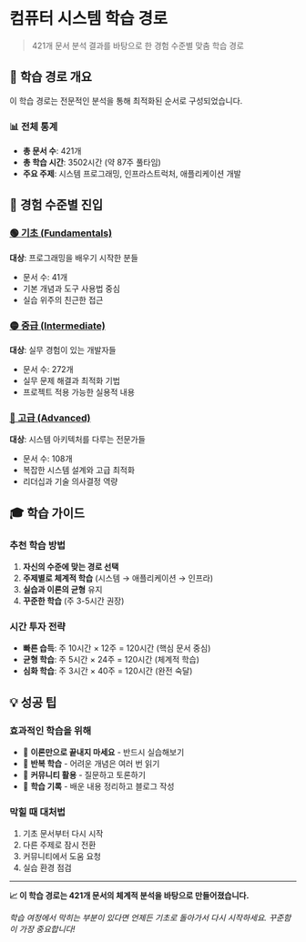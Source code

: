 # 컴퓨터 시스템 학습 경로

> 421개 문서 분석 결과를 바탕으로 한 경험 수준별 맞춤 학습 경로

## 🎯 학습 경로 개요

이 학습 경로는 전문적인 분석을 통해 최적화된 순서로 구성되었습니다.

### 📊 전체 통계
- **총 문서 수**: 421개
- **총 학습 시간**: 3502시간 (약 87주 풀타임)
- **주요 주제**: 시스템 프로그래밍, 인프라스트럭처, 애플리케이션 개발

## 🚀 경험 수준별 진입

### [🟢 기초 (Fundamentals)](./fundamentals/)
**대상**: 프로그래밍을 배우기 시작한 분들
- 문서 수: 41개
- 기본 개념과 도구 사용법 중심
- 실습 위주의 친근한 접근

### [🟡 중급 (Intermediate)](./intermediate/)  
**대상**: 실무 경험이 있는 개발자들
- 문서 수: 272개
- 실무 문제 해결과 최적화 기법
- 프로젝트 적용 가능한 실용적 내용

### [🔴 고급 (Advanced)](./advanced/)
**대상**: 시스템 아키텍처를 다루는 전문가들
- 문서 수: 108개  
- 복잡한 시스템 설계와 고급 최적화
- 리더십과 기술 의사결정 역량

## 🎓 학습 가이드

### 추천 학습 방법
1. **자신의 수준에 맞는 경로 선택**
2. **주제별로 체계적 학습** (시스템 → 애플리케이션 → 인프라)
3. **실습과 이론의 균형** 유지
4. **꾸준한 학습** (주 3-5시간 권장)

### 시간 투자 전략
- **빠른 습득**: 주 10시간 × 12주 = 120시간 (핵심 문서 중심)
- **균형 학습**: 주 5시간 × 24주 = 120시간 (체계적 학습)
- **심화 학습**: 주 3시간 × 40주 = 120시간 (완전 숙달)

## 💡 성공 팁

### 효과적인 학습을 위해
- 📖 **이론만으로 끝내지 마세요** - 반드시 실습해보기
- 🔄 **반복 학습** - 어려운 개념은 여러 번 읽기  
- 🤝 **커뮤니티 활용** - 질문하고 토론하기
- 📝 **학습 기록** - 배운 내용 정리하고 블로그 작성

### 막힐 때 대처법
1. 기초 문서부터 다시 시작
2. 다른 주제로 잠시 전환
3. 커뮤니티에서 도움 요청
4. 실습 환경 점검

---

**📈 이 학습 경로는 421개 문서의 체계적 분석을 바탕으로 만들어졌습니다.**

*학습 여정에서 막히는 부분이 있다면 언제든 기초로 돌아가서 다시 시작하세요. 꾸준함이 가장 중요합니다!*
